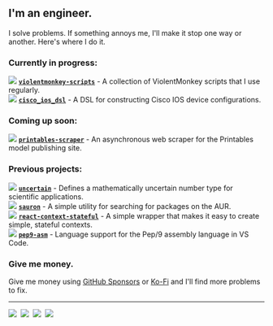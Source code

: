 ## I'm an engineer.

I solve problems. If something annoys me, I'll make it stop one way or another.
Here's where I do it.

### Currently in progress:

[![][repo-icon]](#)&nbsp;[**`violentmonkey-scripts`**][icorbrey/violentmonkey-scripts] - A collection of ViolentMonkey scripts that I use regularly.  
[![][repo-icon]](#)&nbsp;[**`cisco_ios_dsl`**][icorbrey/cisco_ios_dsl] - A DSL for constructing Cisco IOS device configurations.  

### Coming up soon:

[![][repo-icon]](#)&nbsp;[**`printables-scraper`**][icorbrey/printables-scraper] - An asynchronous web scraper for the Printables model publishing site.  
  
### Previous projects:

[![][repo-icon]](#)&nbsp;[**`uncertain`**][icorbrey/uncertain] - Defines a mathematically uncertain number type for scientific applications.  
[![][repo-icon]](#)&nbsp;[**`sauron`**][icorbrey/sauron] - A simple utility for searching for packages on the AUR.  
[![][repo-icon]](#)&nbsp;[**`react-context-stateful`**][icorbrey/react-context-stateful] - A simple wrapper that makes it easy to create simple, stateful contexts.   
[![][repo-icon]](#)&nbsp;[**`pep9-asm`**][icorbrey/pep9-asm] - Language support for the Pep/9 assembly language in VS Code.  

### Give me money.

Give me money using [GitHub Sponsors][sponsor-link] or [Ko-Fi][kofi-link] and
I'll find more problems to fix.
  
---

[![][linkedin-icon]][linkedin-link]&nbsp;
[![][printables-icon]][printables-link]&nbsp;
[![][twitter-icon]][twitter-link]&nbsp;
[![][kofi-icon]][kofi-link]&nbsp;

[repo-icon]: ./icons/repo.svg

[icorbrey/sauron]: https://github.com/icorbrey/sauron "Check out icorbrey/sauron on GitHub"
[icorbrey/pep9-asm]: https://github.com/icorbrey/pep9-asm "Check out icorbrey/pep9-asm on GitHub"
[icorbrey/uncertain]: https://github.com/icorbrey/uncertain "Check out icorbrey/uncertain on GitHub"
[icorbrey/cisco_ios_dsl]: https://github.com/icorbrey/cisco_ios_dsl "Check out icorbrey/cisco_ios_dsl on GitHub"
[icorbrey/printables-scraper]: https://github.com/icorbrey/printables-scraper "Check out icorbrey/printables-scraper on GitHub"
[icorbrey/violentmonkey-scripts]: https://github.com/icorbrey/violentmonkey-scripts "Check out icorbrey/violentmonkey-scripts on GitHub"
[icorbrey/react-context-stateful]: https://github.com/icorbrey/react-context-stateful "Check out icorbrey/react-context-stateful on GitHub"

[sponsor-link]: https://github.com/sponsors/icorbrey "Sponsor Isaac Corbrey on GitHub"

[linkedin-icon]: ./icons/linkedin.svg
[linkedin-link]: https://linkedin.com/in/icorbrey "Connect with Isaac Corbrey on LinkedIn"

[twitter-icon]: ./icons/twitter.svg
[twitter-link]: https://twitter.com/icorbrey "Follow Isaac Corbrey on Twitter"

[printables-icon]: ./icons/printables.svg
[printables-link]: https://www.printables.com/social/247535-icorbrey/about "Check out Isaac Corbrey's models on Printables"

[kofi-icon]: ./icons/kofi.svg
[kofi-link]: https://ko-fi.com/icorbrey "Support Isaac Corbrey on Ko-Fi"
